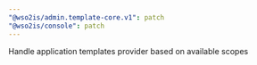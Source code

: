 ```yaml
---
"@wso2is/admin.template-core.v1": patch
"@wso2is/console": patch
---
```


Handle application templates provider based on available scopes
